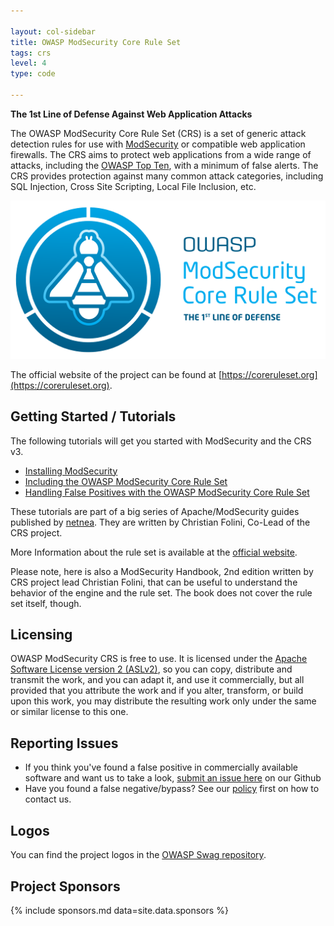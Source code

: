 ```yaml
---

layout: col-sidebar
title: OWASP ModSecurity Core Rule Set
tags: crs
level: 4
type: code

---
```

<!-- build -->
**The 1st Line of Defense Against Web Application Attacks**

The OWASP ModSecurity Core Rule Set (CRS) is a set of generic attack detection rules for use with [ModSecurity](https://modsecurity.org/) or compatible web application firewalls. The CRS aims to protect web applications from a wide range of attacks, including the [OWASP Top Ten](https://owasp.org/www-project-top-ten/), with a minimum of false alerts. The CRS provides protection against many common attack categories, including SQL Injection, Cross Site Scripting, Local File Inclusion, etc. 

![CRS Logo](assets/images/CRS-logo-full_size-512x257.png)

The official website of the project can be found at [https://coreruleset.org](https://coreruleset.org).

## Getting Started / Tutorials

The following tutorials will get you started with ModSecurity and the CRS v3.

* [Installing ModSecurity](https://www.netnea.com/cms/apache-tutorial-6_embedding-modsecurity/)
* [Including the OWASP ModSecurity Core Rule Set](https://www.netnea.com/cms/apache-tutorial-7_including-modsecurity-core-rules/)
* [Handling False Positives with the OWASP ModSecurity Core Rule Set](https://www.netnea.com/cms/apache-tutorial-8_handling-false-positives-modsecurity-core-rule-set/)

These tutorials are part of a big series of Apache/ModSecurity guides published by [netnea](https://www.netnea.com/cms/apache-tutorials). They are written by Christian Folini, Co-Lead of the CRS project.

More Information about the rule set is available at the [official website](https://coreruleset.org).

Please note, here is also a ModSecurity Handbook, 2nd edition written by CRS project lead Christian Folini, that can be useful to understand the behavior of the engine and the rule set. The book does not cover the rule set itself, though.

## Licensing

OWASP ModSecurity CRS is free to use. It is licensed under the [Apache Software License version 2 (ASLv2)](https://www.apache.org/licenses/LICENSE-2.0), so you can copy, distribute and transmit the work, and you can adapt it, and use it commercially, but all provided that you attribute the work and if you alter, transform, or build upon this work, you may distribute the resulting work only under the same or similar license to this one. 

## Reporting Issues

* If you think you've found a false positive in commercially available software and want us to take a look, [submit an issue here](https://github.com/coreruleset/coreruleset/issues/new/choose) on our Github
* Have you found a false negative/bypass? See our [policy](https://github.com/coreruleset/coreruleset/security/policy) first on how to contact us.

## Logos

You can find the project logos in the [OWASP Swag repository](https://github.com/OWASP/owasp-swag/tree/master/projects/coreruleset).

## Project Sponsors

{% include sponsors.md data=site.data.sponsors %}
